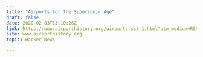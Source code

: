 ```yaml
---
title: "Airports for the Supersonic Age"
draft: false
date: 2020-02-03T13:10:26Z
link: https://www.airporthistory.org/airports-sst-1.html?utm_medium=RSS&utm_source=hune
site: www.airporthistory.org
topic: Hacker News  

---
```

